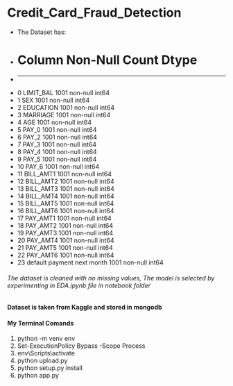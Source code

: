 # Credit_Card_Fraud_Detection
* The Dataset has:
* #   Column                      Non-Null Count  Dtype
* --  ------                      --------------  -----
* 0   LIMIT_BAL                   1001 non-null   int64
* 1   SEX                         1001 non-null   int64
* 2   EDUCATION                   1001 non-null   int64
* 3   MARRIAGE                    1001 non-null   int64
* 4   AGE                         1001 non-null   int64
* 5   PAY_0                       1001 non-null   int64
* 6   PAY_2                       1001 non-null   int64
* 7   PAY_3                       1001 non-null   int64
* 8   PAY_4                       1001 non-null   int64
* 9   PAY_5                       1001 non-null   int64
* 10  PAY_6                       1001 non-null   int64
* 11  BILL_AMT1                   1001 non-null   int64
* 12  BILL_AMT2                   1001 non-null   int64
* 13  BILL_AMT3                   1001 non-null   int64
* 14  BILL_AMT4                   1001 non-null   int64
* 15  BILL_AMT5                   1001 non-null   int64
* 16  BILL_AMT6                   1001 non-null   int64
* 17  PAY_AMT1                    1001 non-null   int64
* 18  PAY_AMT2                    1001 non-null   int64
* 19  PAY_AMT3                    1001 non-null   int64
* 20  PAY_AMT4                    1001 non-null   int64
* 21  PAY_AMT5                    1001 non-null   int64
* 22  PAY_AMT6                    1001 non-null   int64
* 23  default payment next month  1001 non-null   int64
###### The dataset is cleaned with no missing values, The model is selected by experimenting in EDA.ipynb file in notebook folder
#### Dataset is taken from Kaggle and stored in mongodb
#### My Terminal Comands
01. python -m venv env
02. Set-ExecutionPolicy Bypass -Scope Process
03. env\Scripts\activate
04. python upload.py
05. python setup.py install
06. python app.py
